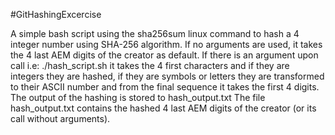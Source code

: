 #GitHashingExcercise

A simple bash script using the sha256sum linux command to hash a 4 integer number using SHA-256 algorithm.
If no arguments are used, it takes the 4 last AEM digits of the creator as default.
If there is an argument upon call i.e: ./hash_script.sh <argument> it takes the 4 first characters and 
if they are integers they are hashed, if they are symbols or letters they are transformed to their ASCII number and from the final sequence it takes the first 4 digits.
The output of the hashing is stored to hash_output.txt
The file hash_output.txt contains the hashed 4 last AEM digits of the creator (or its call without arguments).
